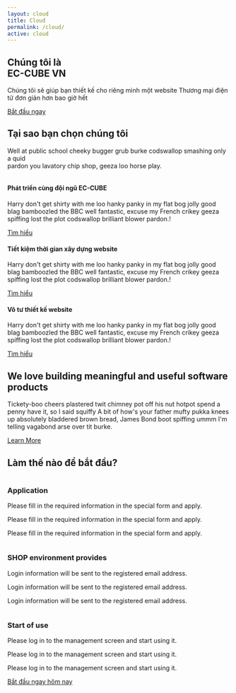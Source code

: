 ```yaml
---
layout: cloud
title: Cloud
permalink: /cloud/
active: cloud
---
```


<section class="software_banner_area d-flex align-items-center">
    <div class="container">
        <div class="row">
            <div class="col-lg-6 d-flex align-items-center">
                <div class="software_banner_content">
                    <h2 class="f_500 f_size_50 w_color wow fadeInLeft" data-wow-delay="0.2s"> Chúng tôi là <br><span class="f_700">EC-CUBE VN</span></h2>
                    <p class="w_color f_size_18 l_height30 mt_30 wow fadeInLeft" data-wow-delay="0.4s">Chúng tôi sẽ giúp bạn thiết kế cho riêng mình một website <span class="f_700">Thương mại điện tử</span> đơn giản hơn bao giờ hết</p>
                    <div class="action_btn d-flex align-items-center mt_40 wow fadeInLeft" data-wow-delay="0.6s">
                        <a href="/contact" class="software_banner_btn">Bắt đầu ngay</a>
                    </div>
                </div>
            </div>
            <div class="col-lg-6">
                <div class="software_img wow fadeInRight" data-wow-delay="0.2s">
                    <img src="/assets/img/cloud/banner_img.png" alt="">
                </div>
            </div>
        </div>
    </div>
</section>

<section class="saas_service_area sec_pad">
    <div class="container">
        <div class="sec_title text-center mb_70 wow fadeInUp" data-wow-delay="0.2s">
            <h2 class="f_p f_size_30 l_height50 f_600 t_color"><span class="f_size_40 text-primary">Tại sao</span> bạn chọn chúng tôi</h2>
            <p class="f_300 f_size_16">Well at public school cheeky bugger grub burke codswallop smashing only a quid<br> pardon you lavatory chip shop, geeza loo horse play.</p>
        </div>
        <div class="row saas_service_item">
            <div class="col-lg-6">
                <div class="saas_service_img wow fadeInLeft" data-wow-delay="0.3s">
                    <img src="/assets/img/cloud/service_one.png" alt="">
                </div>
            </div>
            <div class="col-lg-6 d-flex align-items-center">
                <div class="saas_service_content pr_100 wow fadeInRight" data-wow-delay="0.4s">
                    <div class="icon icon_one"><i class="ti-control-shuffle"></i></div>
                    <h4 class="f_500 f_p t_color">Phát triển cùng đội ngũ EC-CUBE</h4>
                    <p class="f_p f_300">Harry don't get shirty with me loo hanky panky in my flat bog jolly good blag bamboozled the BBC well fantastic, excuse my French crikey geeza spiffing lost the plot codswallop brilliant blower pardon.!</p>
                    <a href="#" class="gr_btn"><span class="text">Tìm hiểu</span></a>
                </div>
            </div>
        </div>
        <div class="row flex-row-reverse saas_service_item">
            <div class="col-lg-6">
                <div class="saas_service_img wow fadeInRight" data-wow-delay="0.4s">
                    <img src="/assets/img/cloud/Design.png" alt="">
                </div>
            </div>
            <div class="col-lg-6 d-flex align-items-center">
                <div class="saas_service_content pl_100 wow fadeInLeft" data-wow-delay="0.6s">
                    <div class="icon icon_two"><i class="ti-split-v-alt"></i></div>
                    <h4 class="f_500 f_p t_color">Tiết kiệm thời gian xây dựng website</h4>
                    <p class="f_p f_300">Harry don't get shirty with me loo hanky panky in my flat bog jolly good blag bamboozled the BBC well fantastic, excuse my French crikey geeza spiffing lost the plot codswallop brilliant blower pardon.!</p>
                    <a href="#" class="gr_btn"><span class="text">Tìm hiểu</span></a>
                </div>
            </div>
        </div>
        <div class="row saas_service_item">
            <div class="col-lg-6">
                <div class="saas_service_img wow fadeInLeft" data-wow-delay="0.4s">
                    <img src="/assets/img/cloud/enterprice.png" alt="">
                </div>
            </div>
            <div class="col-lg-6 d-flex align-items-center">
                <div class="saas_service_content pr_100 wow fadeInRight" data-wow-delay="0.6s">
                    <div class="icon icon_three"><i class="ti-bar-chart-alt"></i></div>
                    <h4 class="f_500 f_p t_color">Vô tư thiết kế website</h4>
                    <p class="f_p f_300">Harry don't get shirty with me loo hanky panky in my flat bog jolly good blag bamboozled the BBC well fantastic, excuse my French crikey geeza spiffing lost the plot codswallop brilliant blower pardon.!</p>
                    <a href="#" class="gr_btn"><span class="text">Tìm hiểu</span></a>
                </div>
            </div>
        </div>
    </div>
</section>

<!-- <section class="developer_product_area">
    <div class="container">
        <div class="row">
            <div class="col-lg-12 d-flex align-items-center">
                <div class="developer_product_content">
                    <h2 class="f_600 f_size_30 l_height30 t_color3 mb_50 text-center wow fadeInUp" data-wow-delay="0.2s"><span class="f_size_40 text-primary">4</span> lý do tại sao bạn nên có <span class="f_size_40 text-primary">website thương mại điện tử</span></h2>
                    <ul class="nav nav-tabs develor_tab mb-30 w-100 justify-content-center d-flex" id="myTab2" role="tablist">
                        <li class="nav-item m-0 px-5">
                            <a class="nav-link active" id="w41-tab" data-toggle="tab" href="#w41" role="tab" aria-controls="w41" aria-selected="true">Chi phí</a>
                        </li>
                        <li class="nav-item m-0 px-5">
                            <a class="nav-link" id="w42-tab" data-toggle="tab" href="#w42" role="tab" aria-controls="w42" aria-selected="false">Khách hàng</a>
                        </li>
                        <li class="nav-item m-0 px-5">
                            <a class="nav-link" id="w43-tab" data-toggle="tab" href="#w43" role="tab" aria-controls="w43" aria-selected="false">Trải nghiệm</a>
                        </li>
                        <li class="nav-item m-0 px-5">
                            <a class="nav-link" id="w44-tab" data-toggle="tab" href="#w44" role="tab" aria-controls="w44" aria-selected="false">Tiềm năng</a>
                        </li>
                    </ul>
                    <div class="tab-content developer_tab_content">
                        <div class="tab-pane fade show active" id="w41" role="tabpanel" aria-labelledby="w41-tab">
                          <h3>Tiết kiệm tối đa chi phí vận hành</h3>
                          <p class="mb_40">Không còn phải tốn quá nhiều chi phí kinh doanh như thuê mặt bằng, thiết kế nội thất, chi phí gửi xe, bảo vệ,… Mọi thứ tiết kiệm tối giản như mơ khi sở hữu ngay cửa hàng online xây dựng trên nền tảng EC-CUBE.<br>
                          Một website bán hàng thân thiện, nhiều tiện ích hấp dẫn giúp bạn dễ dàng kiểm soát công việc kinh doanh, còn gì tuyệt hơn thế?</p>
                        </div>
                        <div class="tab-pane fade" id="w42" role="tabpanel" aria-labelledby="w42-tab">
                          <h3>Luôn dõi theo khách hàng</h3>
                          <p class="mb_40">Những con số không bao giờ nói dối và chúng là cách để bạn hiểu và nắm rõ nhu cầu khách hàng.<br>
                          Mọi số liệu đều được EC-CUBE phân tích và cập nhật liên tục. Với data khách hàng, bạn có thể dễ dàng quản lý và phân tích hành vi của khách hàng mục tiêu, từ đó hoạch định hiệu quả nhất chiến lược kinh doanh của mình.</p>
                        </div>
                        <div class="tab-pane fade" id="w43" role="tabpanel" aria-labelledby="w43-tab">
                          <h3>Tăng trải nghiệm cho khách hàng</h3>
                          <p class="mb_40">Thoải mái mua sắm bất kỳ lúc nào và ở bất kì đâu là những trải nghiệm tuyệt vời mà thương mại điện tử mang đến cho khách hàng. Với EC-CUBE, bạn có thể đa dạng hóa và mở rộng hơn những trải nghiệm ấy nhờ những tiện ích hấp dẫn được phát triển:</p>
                          <ul class="list-unstyled mb-0">
                            <li><i class="ti-check mr-2"></i> Thanh toán trực tuyến qua OnePAY và Sacombank</li>
                            <li><i class="ti-check mr-2"></i> Giao hàng đến nhiều địa chỉ khác nhau chỉ trong một đơn hàng</li>
                            <li><i class="ti-check mr-2"></i> Hỗ trợ xuất hóa đơn bán lẻ và giao hàng</li>
                            <li><i class="ti-check mr-2"></i> Hỗ trợ quảng cáo qua email</li>
                            <li><i class="ti-check mr-2"></i> Mua hàng tích điểm</li>
                            <li><i class="ti-check mr-2"></i> Tạo chương trình khuyến mãi bắt mắt, thu hút khách</li>
                          </ul>
                        </div>
                        <div class="tab-pane fade" id="w44" role="tabpanel" aria-labelledby="w44-tab">
                          <h3>Mở rộng phạm vi tiếp cận</h3>
                          <p class="mb_40">Một cửa hàng truyền thống chỉ ở yên một mặt bằng thì không thể đi muôn nơi. Nhưng với cửa hàng online thì không gì là không thể.<br>
                          Bằng những hình thức quảng cáo đa dạng trên internet, cửa hàng thương mại điện tử của bạn sẽ được mở rộng phạm vi một cách “xa-không-tưởng”, tiếp cận nhiều khách hàng tiềm năng và mang về doanh thu “màu mỡ” hơn.</p>
                        </div>
                    </div>
                </div>
            </div>
        </div>
    </div>
</section> -->

<section class="software_featured_area_two sec_pad">
    <div class="container">
        <div class="row">
            <div class="col-lg-6">
                <div class="software_featured_img wow fadeInLeft" data-wow-delay="0.2s">
                    <img class="img-fluid" src="/assets/img/cloud/featured_img1.png" alt="">
                </div>
            </div>
            <div class="col-lg-5 offset-lg-1 d-flex align-items-center pl-0">
                <div class="software_featured_content">
                    <h2 class="f_700 f_size30 l_height_40 w_color f_p mb-30 wow fadeInRight" data-wow-delay="0.2s">We love building meaningful and useful software products</h2>
                    <p class="w_color f_300 mb_50 wow fadeInRight" data-wow-delay="0.4s">Tickety-boo cheers plastered twit chimney pot off his nut hotpot spend a penny have it, so I said squiffy A bit of how's your father mufty pukka knees up absolutely bladdered brown bread, James Bond boot spiffing ummm I'm telling vagabond arse over tit burke.</p>
                    <a href="#" class="btn_hover btn_four wow fadeInRight" data-wow-delay="0.6s">Learn More</a>
                </div>
            </div>
        </div>
    </div>
</section>

<section class="agency_featured_area bg_color">
    <div class="container">
        <h2 class="f_size_30 f_600 t_color3 l_height40 text-center wow fadeInUp" data-wow-delay="0.3s">Làm thế nào để bắt đầu?</h2>
        <div class="features_info">
            <img class="dot_img" src="/assets/img/cloud/dot.png" alt="">
            <div class="row agency_featured_item flex-row-reverse">
                <div class="col-lg-6">
                    <div class="agency_featured_img text-right wow fadeInRight" data-wow-delay="0.4s">
                        <img src="/assets/img/cloud/work1.png" alt="">
                    </div>
                </div>
                <div class="col-lg-6">
                    <div class="agency_featured_content pr_70 pl_70 wow fadeInLeft" data-wow-delay="0.6s">
                        <div class="dot"><span class="dot1"></span><span class="dot2"></span></div>
                        <img class="number" src="/assets/img/cloud/icon01.png" alt="">
                        <h3>Application</h3>
                        <p>Please fill in the required information in the special form and apply.</p>
                        <p>Please fill in the required information in the special form and apply.</p>
                        <p>Please fill in the required information in the special form and apply.</p>
                        <a href="#" class="icon mt_30"><i class="ti-arrow-right"></i></a>
                    </div>
                </div>
            </div>
            <div class="row agency_featured_item agency_featured_item_two">
                <div class="col-lg-6">
                    <div class="agency_featured_img text-right wow fadeInLeft" data-wow-delay="0.3s">
                        <img src="/assets/img/cloud/work2.png" alt="">
                    </div>
                </div>
                <div class="col-lg-6">
                    <div class="agency_featured_content pl_100 wow fadeInRight" data-wow-delay="0.5s">
                        <div class="dot"><span class="dot1"></span><span class="dot2"></span></div>
                        <img class="number" src="/assets/img/cloud/icon02.png" alt="">
                        <h3>SHOP environment provides</h3>
                        <p>Login information will be sent to the registered email address.</p>
                        <p>Login information will be sent to the registered email address.</p>
                        <p>Login information will be sent to the registered email address.</p>
                        <a href="#" class="icon mt_30"><i class="ti-arrow-right"></i></a>
                    </div>
                </div>
            </div>
            <div class="row agency_featured_item flex-row-reverse">
                <div class="col-lg-6">
                    <div class="agency_featured_img text-right wow fadeInRight" data-wow-delay="0.3s">
                        <img src="/assets/img/cloud/work3.png" alt="">
                    </div>
                </div>
                <div class="col-lg-6">
                    <div class="agency_featured_content pr_70 pl_70 wow fadeInLeft" data-wow-delay="0.5s">
                        <div class="dot"><span class="dot1"></span><span class="dot2"></span></div>
                        <img class="number" src="/assets/img/cloud/icon3.png" alt="">
                        <h3>Start of use</h3>
                        <p>Please log in to the management screen and start using it.</p>
                        <p>Please log in to the management screen and start using it.</p>
                        <p>Please log in to the management screen and start using it.</p>
                        <a href="#" class="btn_hover agency_banner_btn mt_30">Bắt đầu ngay hôm nay</a>
                    </div>
                </div>
            </div>
            <div class="dot middle_dot"><span class="dot1"></span><span class="dot2"></span></div>
        </div>
    </div>
</section>
